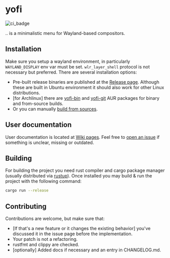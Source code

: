 # yofi

![ci_badge](https://github.com/l4l/yofi/workflows/CI/badge.svg?branch=master)

.. is a minimalistic menu for Wayland-based compositors.

## Installation

Make sure you setup a wayland environment, in particularly `WAYLAND_DISPLAY`
env var must be set. `wlr_layer_shell` protocol is not necessary but preferred.
There are several installation options:

- Pre-built release binaries are published at the [Release page](https://github.com/l4l/yofi/releases).
Although these are built in Ubuntu environment it should also work for other Linux distributions.
- \[for Archlinux\] there are [yofi-bin](https://aur.archlinux.org/packages/yofi-bin/) and
[yofi-git](https://aur.archlinux.org/packages/yofi-git/) AUR packages for binary and from-source builds.
- Or you can manually [build from sources](#building).

## User documentation

User documentation is located at [Wiki pages](https://github.com/l4l/yofi/wiki).
Feel free to [open an issue](https://github.com/l4l/yofi/issues/new) if something
is unclear, missing or outdated.

## Building

For building the project you need rust compiler and cargo package manager
(usually distributed via [rustup](https://rustup.rs/)). Once installed you
may build & run the project with the following command:

```bash
cargo run --release
```

## Contributing

Contributions are welcome, but make sure that:

- \[If that's a new feature or it changes the existing behavior\] you've discussed it in the issue page before the implementation.
- Your patch is not a refactoring.
- rustfmt and clippy are checked.
- \[optionally\] Added docs if necessary and an entry in CHANGELOG.md.
